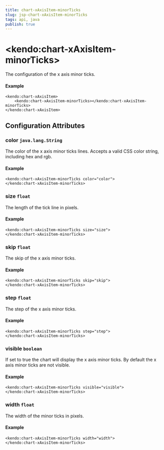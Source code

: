 ```yaml
---
title: chart-xAxisItem-minorTicks
slug: jsp-chart-xAxisItem-minorTicks
tags: api, java
publish: true
---
```


# \<kendo:chart-xAxisItem-minorTicks\>

The configuration of the x axis minor ticks.

#### Example
    <kendo:chart-xAxisItem>
        <kendo:chart-xAxisItem-minorTicks></kendo:chart-xAxisItem-minorTicks>
    </kendo:chart-xAxisItem>

## Configuration Attributes

### color `java.lang.String`

The color of the x axis minor ticks lines. Accepts a valid CSS color string, including hex and rgb.

#### Example
    <kendo:chart-xAxisItem-minorTicks color="color">
    </kendo:chart-xAxisItem-minorTicks>

### size `float`

The length of the tick line in pixels.

#### Example
    <kendo:chart-xAxisItem-minorTicks size="size">
    </kendo:chart-xAxisItem-minorTicks>

### skip `float`

The skip of the x axis minor ticks.

#### Example
    <kendo:chart-xAxisItem-minorTicks skip="skip">
    </kendo:chart-xAxisItem-minorTicks>

### step `float`

The step of the x axis minor ticks.

#### Example
    <kendo:chart-xAxisItem-minorTicks step="step">
    </kendo:chart-xAxisItem-minorTicks>

### visible `boolean`

If set to true the chart will display the x axis minor ticks. By default the x axis minor ticks are not visible.

#### Example
    <kendo:chart-xAxisItem-minorTicks visible="visible">
    </kendo:chart-xAxisItem-minorTicks>

### width `float`

The width of the minor ticks in pixels.

#### Example
    <kendo:chart-xAxisItem-minorTicks width="width">
    </kendo:chart-xAxisItem-minorTicks>

 

